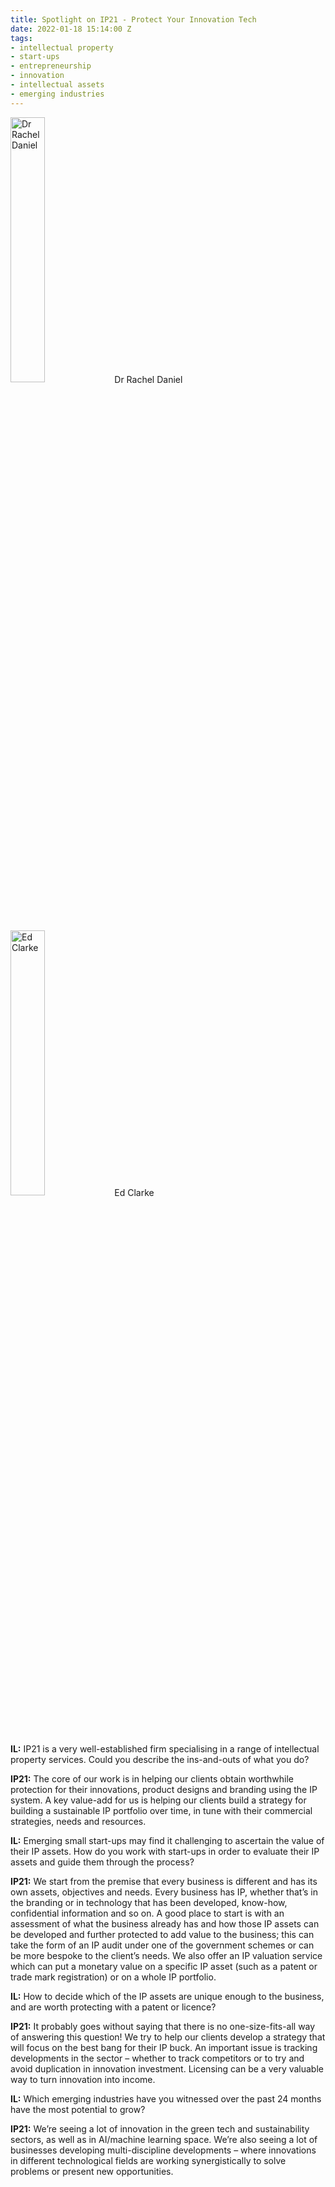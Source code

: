 ```yaml
---
title: Spotlight on IP21 - Protect Your Innovation Tech
date: 2022-01-18 15:14:00 Z
tags:
- intellectual property
- start-ups
- entrepreneurship
- innovation
- intellectual assets
- emerging industries
---
```


<div class="u-flex u-flex-wrap">
<p class="u-flex u-flex-direction-column" >
<img src="/uploads/Dr%20Rachel%20Daniel%20.jpg" alt="Dr Rachel Daniel" width="33%">Dr Rachel Daniel</p>
<p class="u-flex u-flex-direction-column" ><img src="/uploads/Ed%20Clarke.jpg" alt="Ed Clarke" width="33%">Ed Clarke</p>
</div>



**IL:** IP21 is a very well-established firm specialising in a range of intellectual property services. Could you describe the ins-and-outs of what you do?

**IP21:** The core of our work is in helping our clients obtain worthwhile protection for their innovations, product designs and branding using the IP system. A key value-add for us is helping our clients build a strategy for building a sustainable IP portfolio over time, in tune with their commercial strategies, needs and resources. 

**IL:** Emerging small start-ups may find it challenging to ascertain the value of their IP assets. How do you work with start-ups in order to evaluate their IP assets and guide them through the process?

**IP21:** We start from the premise that every business is different and has its own assets, objectives and needs. Every business has IP, whether that’s in the branding or in technology that has been developed, know-how, confidential information and so on. A good place to start is with an assessment of what the business already has and how those IP assets can be developed and further protected to add value to the business; this can take the form of an IP audit under one of the government schemes or can be more bespoke to the client’s needs. We also offer an IP valuation service which can put a monetary value on a specific IP asset (such as a patent or trade mark registration) or on a whole IP portfolio.

**IL:** How to decide which of the IP assets are unique enough to the business, and are worth protecting with a patent or licence?

**IP21:** It probably goes without saying that there is no one-size-fits-all way of answering this question! We try to help our clients develop a strategy that will focus on the best bang for their IP buck. An important issue is tracking developments in the sector – whether to track competitors or to try and avoid duplication in innovation investment. Licensing can be a very valuable way to turn innovation into income. 

**IL:** Which emerging industries have you witnessed over the past 24 months have the most potential to grow?

**IP21:** We’re seeing a lot of innovation in the green tech and sustainability sectors, as well as in AI/machine learning space. We’re also seeing a lot of businesses developing multi-discipline developments – where innovations in different technological fields are working synergistically to solve problems or present new opportunities. 
